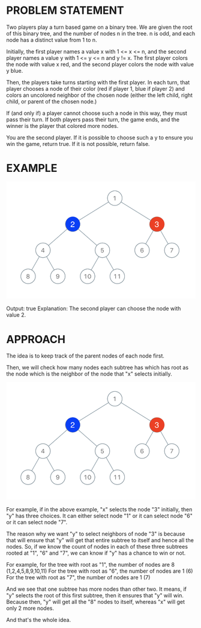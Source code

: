 # PROBLEM STATEMENT

Two players play a turn based game on a binary tree. We are given the root of this binary tree, and the number of nodes n in the tree. n is odd, and each node has a distinct value from 1 to n.

Initially, the first player names a value x with 1 <= x <= n, and the second player names a value y with 1 <= y <= n and y != x. The first player colors the node with value x red, and the second player colors the node with value y blue.

Then, the players take turns starting with the first player. In each turn, that player chooses a node of their color (red if player 1, blue if player 2) and colors an uncolored neighbor of the chosen node (either the left child, right child, or parent of the chosen node.)

If (and only if) a player cannot choose such a node in this way, they must pass their turn. If both players pass their turn, the game ends, and the winner is the player that colored more nodes.

You are the second player. If it is possible to choose such a y to ensure you win the game, return true. If it is not possible, return false.

# EXAMPLE

![alt text](image.png)

Output: true
Explanation: The second player can choose the node with value 2.

# APPROACH

The idea is to keep track of the parent nodes of each node first.

Then, we will check how many nodes each subtree has which has root as the node which is the neighbor of the node that "x" selects initially.


![alt text](image-1.png)


For example, if in the above example, "x" selects the node "3" initially, then "y" has three choices. It can either select node "1" or it can select node "6" or it can select node "7".

The reason why we want "y" to select neighbors of node "3" is because that will ensure that "y" will get that entire subtree to itself and hence all the nodes. So, if we know the count of nodes in each of these three subtrees rooted at "1", "6" and "7", we can know if "y" has a chance to win or not.

For example, for the tree with root as "1", the number of nodes are 8 (1,2,4,5,8,9,10,11)
For the tree with root as "6", the number of nodes are 1 (6)
For the tree with root as "7", the number of nodes are 1 (7)

And we see that one subtree has more nodes than other two. It means, if "y" selects the root of this first subtree, then it ensures that "y" will win. Because then, "y" will get all the "8" nodes to itself, whereas "x" will get only 2 more nodes.

And that's the whole idea.